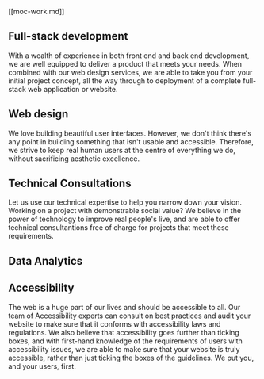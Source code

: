[[moc-work.md]]

## Full-stack development

With a wealth of experience in both front end and back end development, we are well equipped to deliver a product that meets your needs. When combined with our web design services, we are able to take you from your initial project concept, all the way through to deployment of a complete full-stack web application or website.

## Web design

We love building beautiful user interfaces. However, we don't think there's any point in building something that isn't usable and accessible. Therefore, we strive to keep real human users at the centre of everything we do, without sacrificing aesthetic excellence.

## Technical Consultations

Let us use our technical expertise to help you narrow down your vision. Working on a project with demonstrable social value? We believe in the power of technology to improve real people's live, and are able to offer technical consultantions free of charge for projects that meet these requirements.

## Data Analytics

## Accessibility

The web is a huge part of our lives and should be accessible to all. Our team of Accessibility experts can consult on best practices and audit your website to make sure that it conforms with accessibility laws and regulations. We also believe that accessibility goes further than ticking boxes, and with first-hand knowledge of the requirements of users with accessibility issues, we are able to make sure that your website is truly accessible, rather than just ticking the boxes of the guidelines. We put you, and your users, first.
